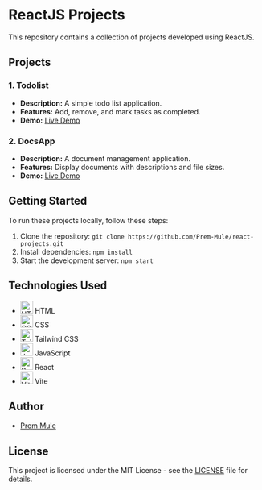 # ReactJS Projects

This repository contains a collection of projects developed using ReactJS.

## Projects

### 1. Todolist

- **Description:** A simple todo list application.
- **Features:** Add, remove, and mark tasks as completed.
- **Demo:** [Live Demo](#)

### 2. DocsApp

- **Description:** A document management application.
- **Features:** Display documents with descriptions and file sizes.
- **Demo:** [Live Demo](#)

## Getting Started

To run these projects locally, follow these steps:

1. Clone the repository: `git clone https://github.com/Prem-Mule/react-projects.git`
2. Install dependencies: `npm install`
3. Start the development server: `npm start`


## Technologies Used

-  <img height="25" src="https://user-images.githubusercontent.com/25181517/192158954-f88b5814-d510-4564-b285-dff7d6400dad.png" alt="HTML"> HTML
-  <img height="25" src="https://user-images.githubusercontent.com/25181517/183898674-75a4a1b1-f960-4ea9-abcb-637170a00a75.png" alt="CSS"> CSS
-  <img height="25" src="https://github.com/marwin1991/profile-technology-icons/assets/136815194/02494c7c-de6a-43a6-9293-6369696842ed" alt="Tailwind CSS"> Tailwind CSS
-  <img height="25" src="https://user-images.githubusercontent.com/25181517/117447155-6a868a00-af3d-11eb-9cfe-245df15c9f3f.png" alt="JavaScript"> JavaScript
-  <img height="25" src="https://user-images.githubusercontent.com/25181517/117201156-9a724800-adec-11eb-9a9d-3cd0f67da4bc.png" alt="React"> React
-  <img height="25" src="https://github.com/marwin1991/profile-technology-icons/assets/62091613/b40892ef-efb8-4b0e-a6b5-d1cfc2f3fc35" alt="Vite"> Vite

## Author

- [Prem Mule](https://github.com/Prem-Mule)

## License

This project is licensed under the MIT License - see the [LICENSE](LICENSE) file for details.
